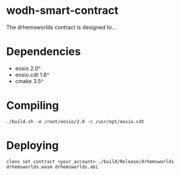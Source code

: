 # wodh-smart-contract

The drhemsworlds contract is designed to...

# Dependencies

* eosio 2.0^
* eosio.cdt 1.6^
* cmake 3.5^

# Compiling

```
./build.sh -e /root/eosio/2.0 -c /usr/opt/eosio.cdt
```

# Deploying

```
cleos set contract <your_account> ./build/Release/drhemsworlds drhemsworlds.wasm drhemsworlds.abi
```